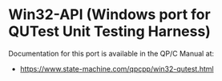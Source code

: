 # Win32-API (Windows port for QUTest Unit Testing Harness)

Documentation for this port is available in the QP/C Manual at:

- https://www.state-machine.com/qpcpp/win32-qutest.html

